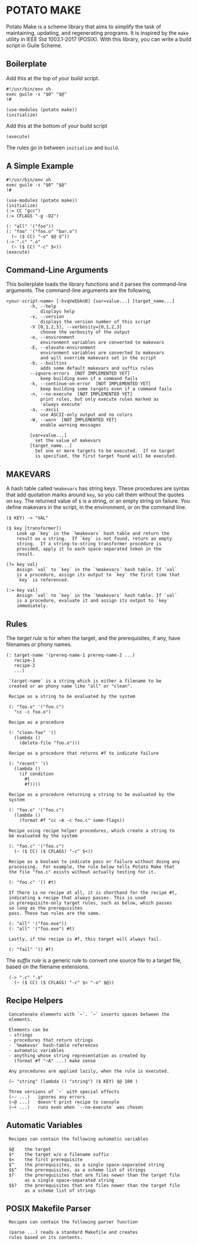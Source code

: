 # POTATO MAKE

Potato Make is a scheme library that aims to simplify the task of
maintaining, updating, and regenerating programs.  It is inspired by
the `make` utility in IEEE Std 1003.1-2017 (POSIX).  With this library, you can write a
build script in Guile Scheme.

## Boilerplate

Add this at the top of your build script.

    #!/usr/bin/env sh
    exec guile -s "$0" "$@"
    !#

    (use-modules (potato make))
    (initialize)

Add this at the bottom of your build script

    (execute)

The rules go in between `initialize` and `build`.

## A Simple Example

    #!/usr/bin/env sh
    exec guile -s "$0" "$@"
    !#

    (use-modules (potato make))
    (initialize)
    (:= CC "gcc")
    (:= CFLAGS "-g -O2")
    
    (: "all" '("foo"))
    (: "foo" '("foo.o" "bar.o")
      (~ ($ CC) "-o" $@ $^))
    (-> ".c" ".o"
      (~ ($ CC) "-c" $<))
    (execute)

## Command-Line Arguments

This boilerplate loads the library functions and it parses the
command-line arguments.  The command-line arguments are the following,

    <your-script-name> [-hvqVeEbknB] [var=value...] [target_name...]
             -h, --help
                 displays help
             -v, --version
                 displays the version number of this script
             -V [0,1,2,3], --verbosity=[0,1,2,3]
                 choose the verbosity of the output
             -e, --environment
                 environment variables are converted to makevars
             -E, --elevate-environment
                 environment variables are converted to makevars
                 and will override makevars set in the script
             -b, --builtins
                 adds some default makevars and suffix rules
             --ignore-errors  [NOT IMPLEMENTED YET]
                 keep building even if a command fails
             -k, --continue-on-error  [NOT IMPLEMENTED YET]
                 keep building some targets even if a command fails
             -n, --no-execute  [NOT IMPLEMENTED YET]
                 print rules, but only execute rules marked as
                 'always execute'
             -a, --ascii
                 use ASCII-only output and no colors
             -W, --warn  [NOT IMPLEMENTED YET]
                 enable warning messages
             
             [var=value...]
               set the value of makevars
             [target_name...]
               Set one or more targets to be executed.  If no target
               is specified, the first target found will be executed.

## MAKEVARS

A hash table called `%makevars` has string keys. These procedures
are syntax that add quotation marks around `key`, so you call them without the quotes on
`key`. The returned value of `$` is a string, or an empty string on failure.
You define makevars in the script, in the environment, or on the command line.

    ($ KEY) -> "VAL"

    ($ key [transformer])
        Look up `key` in the `%makevars` hash table and return the
        result as a string.  If `key` is not found, return an empty
        string.  If a string-to-string transformer procedure is
        provided, apply it to each space-separated token in the
        result.

    (?= key val)
        Assign `val` to `key` in the `%makevars` hash table. If `val`
        is a procedure, assign its output to `key` the first time that
        `key` is referenced.

    (:= key val)
        Assign `val` to `key` in the `%makevars` hash table. If `val`
        is a procedure, evaluate it and assign its output to `key`
        immediately.

## Rules

The *target rule* is for when the target, and the prerequisites, if any,
have filenames or phony names.

    (: target-name '(prereq-name-1 prereq-name-2 ...)
       recipe-1
       recipe-2
       ...)

     `target-name` is a string which is either a filename to be
     created or an phony name like "all" or "clean".

     Recipe as a string to be evaluated by the system

     (: "foo.o" '("foo.c")
       "cc -c foo.o")

     Recipe as a procedure

     (: "clean-foo" '()
       (lambda ()
         (delete-file "foo.o")))

     Recipe as a procedure that returns #f to indicate failure

     (: "recent" '()
       (lambda ()
         (if condition
           #t
           #f))))

     Recipe as a procedure returning a string to be evaluated by the
     system

     (: "foo.o" '("foo.c")
       (lambda ()
         (format #f "cc ~A -c foo.c" some-flags))

     Recipe using recipe helper procedures, which create a string to
     be evaluated by the system

     (: "foo.c" '("foo.c")
       (~ ($ CC) ($ CFLAGS) "-c" $<))

     Recipe as a boolean to indicate pass or failure without doing any
     processing.  For example, the rule below tells Potato Make that
     the file "foo.c" exists without actually testing for it.
     
     (: "foo.c" '() #t)

     If there is no recipe at all, it is shorthand for the recipe #t,
     indicating a recipe that always passes. This is used
     in prerequisite-only target rules, such as below, which passes
     so long as the prerequisites
     pass. These two rules are the same.

     (: "all" '("foo.exe"))
     (: "all" '("foo.exe") #t)
     
     Lastly, if the recipe is #f, this target will always fail.
     
     (: "fail" '() #f)

The *suffix rule* is a generic rule to convert one source file to a
target file, based on the filename extensions.

     (-> ".c" ".o"
       (~ ($ CC) ($ CFLAGS) "-c" $< "-o" $@))

## Recipe Helpers

     Concatenate elements with `~`. `~` inserts spaces between the
     elements.

     Elements can be
     - strings
     - procedures that return strings
     - `%makevar` hash-table references
     - automatic variables
     - anything whose string representation as created by
       (format #f "~A" ...) make sense

     Any procedures are applied lazily, when the rule is executed.

     (~ "string" (lambda () "string") ($ KEY) $@ 100 )

     Three versions of `~` with special effects
     (~- ...)   ignores any errors
     (~@ ...)   doesn't print recipe to console
     (~+ ...)   runs even when `--no-execute` was chosen

## Automatic Variables

     Recipes can contain the following automatic variables

     $@    the target
     $*    the target w/o a filename suffix
     $<    the first prerequisite
     $^    the prerequisites, as a single space-separated string
     $$^   the prerequisites, as a scheme list of strings
     $?    the prerequisites that are files newer than the target file
           as a single space-separated string
     $$?   the prerequisites that are files newer than the target file
           as a scheme list of strings

## POSIX Makefile Parser

     Recipes can contain the following parser function

     (parse ...) reads a standard Makefile and creates
     rules based on its contents.
